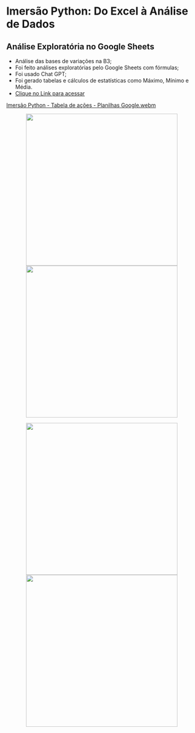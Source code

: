 # Imersão Python: Do Excel à Análise de Dados

## Análise Exploratória no Google Sheets

- Análise das bases de variações na B3;
- Foi feito análises exploratórias pelo Google Sheets com fórmulas;
- Foi usado Chat GPT;
- Foi gerado tabelas e cálculos de estatísticas como Máximo, Mínimo e Média.
- [Clique no Link para acessar](https://docs.google.com/spreadsheets/d/1-WTi5fCHBwr6vi18HkQFoEPxfOseq26cV6_Xvaxa_pM/edit?usp=sharing)


[Imersão Python - Tabela de ações - Planilhas Google.webm](https://github.com/iancaabreu/Analise-Exploratoria/assets/102169504/18ad0b42-708c-4c29-bdef-98ab218d9e09)



<p align="center">
<img src= "![Captura de tela 2024-04-02 113258](https://github.com/iancaabreu/Imersao_Alura/assets/102169504/bed96cc3-220b-4cde-86e2-27df7dc55dc3)" width="400" />
<img src = "![Captura de tela 2024-04-02 113335](https://github.com/iancaabreu/Imersao_Alura/assets/102169504/4156e75e-17c4-489f-8b97-929de98ce18c)" width="400" />
</p>

<p align="center">
  <img src="https://github.com/iancaabreu/Imersao_Alura/assets/102169504/bed96cc3-220b-4cde-86e2-27df7dc55dc3" width="400" />
  <img src="https://github.com/iancaabreu/Imersao_Alura/assets/102169504/4156e75e-17c4-489f-8b97-929de98ce18c" width="400" />
</p>
